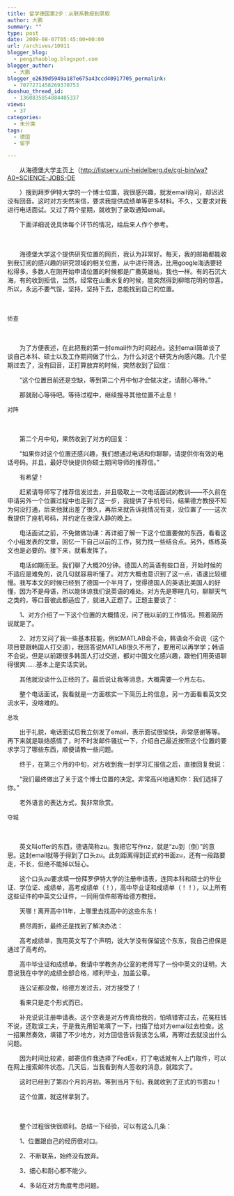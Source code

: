 ```yaml
---
title: 留学德国第2步：从联系教授到录取
author: 大鹏
summary: ""
type: post
date: 2009-08-07T05:45:00+00:00
url: /archives/10911
blogger_blog:
  - pengzhaoblog.blogspot.com
blogger_author:
  - 大鹏
blogger_e2639d5949a187e675a43ccd40917705_permalink:
  - 7077271458269370753
duoshuo_thread_id:
  - 1360835854884405337
views:
  - 37
categories:
  - 未分类
tags:
  - 德国
  - 留学

---
```

　　从海德堡大学主页上（http://listserv.uni-heidelberg.de/cgi-bin/wa?A0=SCIENCE-JOBS-DE
  
　　）搜到拜罗伊特大学的一个博士位置，我很感兴趣，就发email询问，却迟迟没有回音。这时对方突然来信，要求我提供成绩单等更多材料。不久，又要求对我进行电话面试。又过了两个星期，就收到了录取通知email。
  
　　下面详细说说具体每个环节的情况，给后来人作个参考。
  
　　
  
　　海德堡大学这个提供研究位置的网页，我认为非常好。每天，我的邮箱都能收到我订阅的感兴趣的研究领域的相关位置，从中进行筛选，比用google海选要轻松得多。多数人在刚开始申请位置的时候都是广撒英雄帖，我也一样。有的石沉大海，有的收到拒信，当然，经常在山重水复的时候，能突然得到柳暗花明的惊喜。所以，永远不要气馁，坚持，坚持下去，总能找到自己的位置。
  
　　
  
<span style="font-size:small;">侦查</span>
  
　　
  
　　为了方便表述，在此把我的第一封email作为时间起点。这封email简单谈了谈自己本科、硕士以及工作期间做了什么，为什么对这个研究方向感兴趣。几个星期过去了，没有回音，正打算放弃的时候，突然收到了回信：
  
　　“这个位置目前还是空缺，等到第二个月中旬才会做决定，请耐心等待。”
  
　　那就耐心等待吧。等待过程中，继续搜寻其他位置不止息！

<span style="font-size:small;">对阵</span>
  
　　
  
　　第二个月中旬，果然收到了对方的回复：
  
　　“如果你对这个位置还感兴趣，我们想通过电话和你聊聊，请提供你有效的电话号码。并且，最好尽快提供你硕士期间导师的推荐信。”
  
　　有希望！
  
　　赶紧请导师写了推荐信发过去，并且吸取上一次电话面试的教训——不久前在申请另外一个位置过程中也走到了这一步，我提供了手机号码，结果德方教授不知为何没打通，后来他就出差了很久，再后来就告诉我情况有变，没位置了——这次我提供了座机号码，并约定在夜深人静的晚上。
  
　　电话面试之前，不免做做功课：再详细了解一下这个位置要做的东西，看看这个小组发表的文章，回忆一下自己以前的工作，努力找一些结合点。另外，练练英文也是必要的。接下来，就看发挥了。
  
　　电话如期而至。我们聊了大概20分钟。德国人的英语有些口音，开始时候的不适应是难免的，说几句就容易听懂了。对方大概也意识到了这一点，语速比较缓慢。我写本文的时候已经到了德国一个半月了，觉得德国人的英语比美国人的好懂，因为不是母语，所以能体谅我们说英语的难处。对方先是寒暄几句，聊聊天气之类的，等口音彼此都适应了，就进入正题了。正题主要谈了：
  
　　1、对方介绍了一下这个位置的大概情况，问了我以前的工作情况。照着简历说就是了。
  
　　2、对方又问了我一些基本技能，例如MATLAB会不会，韩语会不会说（这个项目要跟韩国人打交道），我回答说MATLAB很久不用了，要用可以再学学；韩语不会说，但是以前跟很多韩国人打过交道，都对中国文化感兴趣，跟他们用英语聊得很爽……基本上是实话实说。
  
　　其他就没谈什么正经的了。最后说让我等消息，大概需要一个月左右。
  
　　整个电话面试，我看就是一方面核实一下简历上的信息，另一方面看看英文交流水平，没啥难的。
  
<span style="font-size:small;">总攻</span>
  
　　出于礼貌，电话面试后我立刻发了email，表示面试很愉快，非常感谢等等。再下来就是联络感情了，时不时发邮件骚扰一下，介绍自己最近按照这个位置的要求学习了哪些东西，顺便请教一些问题。
  
　　终于，在第三个月的中旬，对方收到我一封学习汇报信之后，直接回复我说：
  
　　“我们最终做出了关于这个博士位置的决定。非常高兴地通知你：我们选择了你。”
  
　　老外语言的表达方式，我非常欣赏。

<span style="font-size:small;">夺城</span>
  
　　
  
　　英文叫offer的东西，德语简称zu。我把它写作nz，就是“zu到（倒）”的意思。这封email就等于得到了口头zu。此刻距离得到正式的书面zu，还有一段路要走，不长，但绝不能掉以轻心。
  
　　这个口头zu要求填一份拜罗伊特大学的注册申请表，连同本科和硕士的毕业证、学位证、成绩单，高考成绩单（！），高中毕业证和成绩单（！！），以上所有这些证件的中英文公证件，一同用信件邮寄给德方教授。
  
　　天哪！离开高中11年，上哪里去找高中的这些东东！
  
　　费尽周折，最终还是找到了解决办法：
  
　　高考成绩单，我用英文写了个声明，说大学没有保留这个东东，我自己担保是通过了高考的。
  
　　高中毕业证和成绩单，我请中学教务办公室的老师写了一份中英文的证明，大意说我在中学的成绩全部合格，顺利毕业，加盖公章。
  
　　连公证都没做，给德方发过去，对方接受了！
  
　　看来只是走个形式而已。
  
　　补充说说注册申请表。这个空表是对方传真给我的，怕填错寄过去，花冤枉钱不说，还耽误工夫，于是我先用铅笔填了一下，扫描了给对方email过去检查。这一招果然奏效，填错了不少地方，对方回信告诉我该怎么填，再寄过去就没出什么问题。
  
　　因为时间比较紧，邮寄信件我选择了FedEx，打了电话就有人上门取件，可以在网上搜索邮件状态。几天后，当我看到有人签收的消息，就踏实了。
  
　　这时已经到了第四个月的月初。等到当月下旬，我就收到了正式的书面zu！
  
　　这个位置，就这样拿到了。
  
　　
  
　　整个过程很快很顺利。总结一下经验，可以有这么几条：
  
　　1、位置跟自己的经历很对口。
  
　　2、不断联系，始终没有放弃。
  
　　3、细心和耐心都不能少。
  
　　4、多站在对方角度考虑问题。
